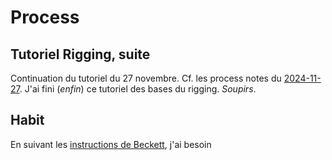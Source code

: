# Process

## Tutoriel Rigging, suite
Continuation du tutoriel du 27 novembre. Cf. les process notes du [2024-11-27](2024-11-27.md). J'ai fini (*enfin*) ce tutoriel des bases du rigging. *Soupirs*.

## Habit
En suivant les [instructions de Beckett](), j'ai besoin 